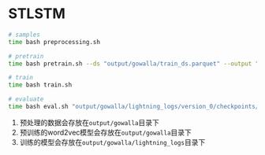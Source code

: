 # STLSTM

```bash
# samples
time bash preprocessing.sh

# pretrain
time bash pretrain.sh --ds "output/gowalla/train_ds.parquet" --output "output/gowalla/word2vec.model"

# train
time bash train.sh

# evaluate
time bash eval.sh "output/gowalla/lightning_logs/version_0/checkpoints/"
```

1. 预处理的数据会存放在`output/gowalla`目录下
2. 预训练的word2vec模型会存放在`output/gowalla`目录下
3. 训练的模型会存放在`output/gowalla/lightning_logs`目录下